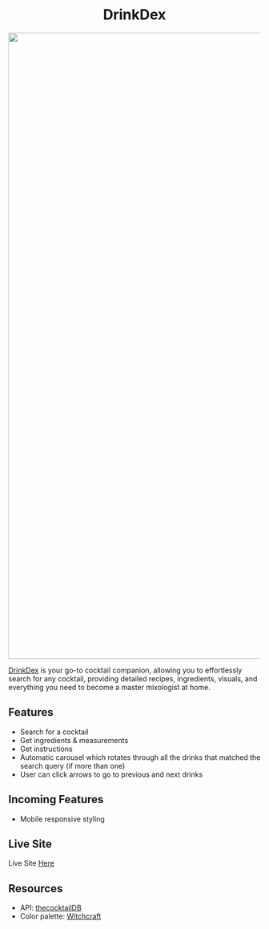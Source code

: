 <h1 align="center">DrinkDex</h1>
<p align="center">
  <a href="https://drink-dex.netlify.app/" target="_blank">
  <img width="1250" alt="DrinkDex Mockup Across Devices" src="https://github.com/raisa-d/DrinkDex/assets/144272001/d73e2041-cd7d-4c39-8863-f91310f7ad7b">
  </a>
</p>

[DrinkDex](https://drink-dex.netlify.app/) is your go-to cocktail companion, allowing you to effortlessly search for any cocktail, providing detailed recipes, ingredients, visuals, and everything you need to become a master mixologist at home.

## Features
- Search for a cocktail
- Get ingredients & measurements
- Get instructions
- Automatic carousel which rotates through all the drinks that matched the search query (if more than one)
- User can click arrows to go to previous and next drinks

## Incoming Features
- Mobile responsive styling

## Live Site
Live Site [Here](https://drink-dex.netlify.app/)

## Resources
- API: [thecocktailDB](https://www.thecocktaildb.com/api.php)
- Color palette: [Witchcraft](https://www.colorhub.app/browse/witchcraft)
